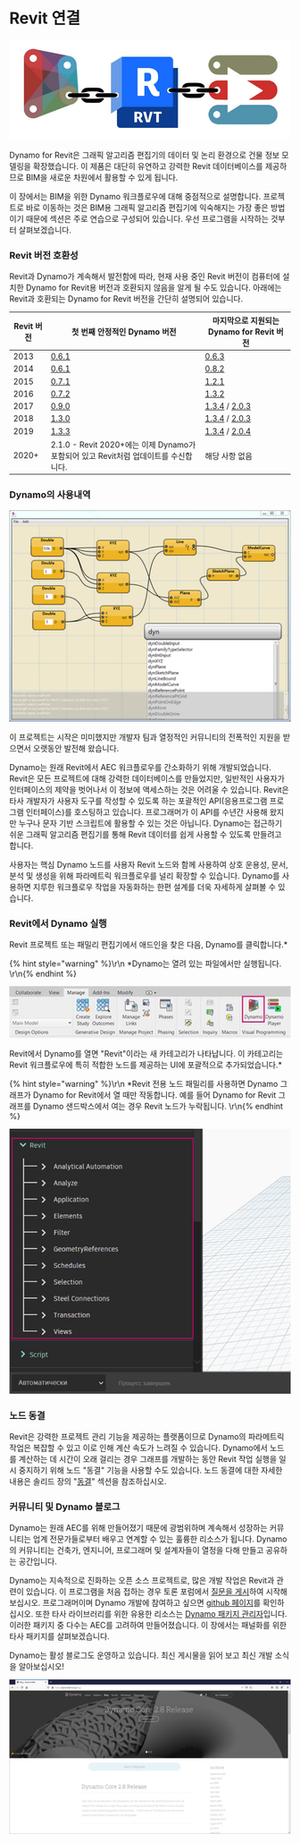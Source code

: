 # Revit 연결

![](images/1/revitconnectionlink.jpg)

Dynamo for Revit은 그래픽 알고리즘 편집기의 데이터 및 논리 환경으로 건물 정보 모델링을 확장했습니다. 이 제품은 대단히 유연하고 강력한 Revit 데이터베이스를 제공하므로 BIM을 새로운 차원에서 활용할 수 있게 됩니다.

이 장에서는 BIM을 위한 Dynamo 워크플로우에 대해 중점적으로 설명합니다. 프로젝트로 바로 이동하는 것은 BIM용 그래픽 알고리즘 편집기에 익숙해지는 가장 좋은 방법이기 때문에 섹션은 주로 연습으로 구성되어 있습니다. 우선 프로그램을 시작하는 것부터 살펴보겠습니다.

### Revit 버전 호환성

Revit과 Dynamo가 계속해서 발전함에 따라, 현재 사용 중인 Revit 버전이 컴퓨터에 설치한 Dynamo for Revit용 버전과 호환되지 않음을 알게 될 수도 있습니다. 아래에는 Revit과 호환되는 Dynamo for Revit 버전을 간단히 설명되어 있습니다.

| Revit 버전 | 첫 번째 안정적인 Dynamo 버전                                                       | 마지막으로 지원되는 Dynamo for Revit 버전                                                                                                                                |
| ------------- | --------------------------------------------------------------------------------- | ---------------------------------------------------------------------------------------------------------------------------------------------------------------------- |
| 2013          | [0.6.1](http://dyn-builds-data.s3-us-west-2.amazonaws.com/DynamoInstall0.6.1.exe) | [0.6.3](http://dyn-builds-data.s3-us-west-2.amazonaws.com/DynamoInstall0.6.3.exe)                                                                                      |
| 2014          | [0.6.1](http://dyn-builds-data.s3-us-west-2.amazonaws.com/DynamoInstall0.6.1.exe) | [0.8.2](http://dyn-builds-data.s3-us-west-2.amazonaws.com/DynamoInstall0.8.2.exe)                                                                                      |
| 2015          | [0.7.1](http://dyn-builds-data.s3-us-west-2.amazonaws.com/DynamoInstall0.7.1.exe) | [1.2.1](http://dyn-builds-data.s3-us-west-2.amazonaws.com/DynamoInstall1.2.1.exe)                                                                                      |
| 2016          | [0.7.2](http://dyn-builds-data.s3-us-west-2.amazonaws.com/DynamoInstall0.7.2.exe) | [1.3.2](http://dyn-builds-data.s3-us-west-2.amazonaws.com/DynamoInstall1.3.2.exe)                                                                                      |
| 2017          | [0.9.0](http://dyn-builds-data.s3-us-west-2.amazonaws.com/DynamoInstall0.9.0.exe) | [1.3.4](http://dyn-builds-data.s3-us-west-2.amazonaws.com/DynamoInstall1.3.4.exe) / [2.0.3](https://dyn-builds-data.s3-us-west-2.amazonaws.com/DynamoInstall2.0.3.exe) |
| 2018          | [1.3.0](http://dyn-builds-data.s3-us-west-2.amazonaws.com/DynamoInstall1.3.0.exe) | [1.3.4](http://dyn-builds-data.s3-us-west-2.amazonaws.com/DynamoInstall1.3.4.exe) / [2.0.3](https://dyn-builds-data.s3-us-west-2.amazonaws.com/DynamoInstall2.0.3.exe) |
| 2019          | [1.3.3](http://dyn-builds-data.s3-us-west-2.amazonaws.com/DynamoInstall1.3.3.exe) | [1.3.4](http://dyn-builds-data.s3-us-west-2.amazonaws.com/DynamoInstall1.3.4.exe) / [2.0.4](https://dyn-builds-data.s3-us-west-2.amazonaws.com/DynamoInstall2.0.4.exe) |
| 2020+         | 2.1.0 - Revit 2020+에는 이제 Dynamo가 포함되어 있고 Revit처럼 업데이트를 수신합니다.      | 해당 사항 없음                                                                                                                                                                    |

### Dynamo의 사용내역

![사용 내역](images/1/earlyScreenshot.jpg)

이 프로젝트는 시작은 미미했지만 개발자 팀과 열정적인 커뮤니티의 전폭적인 지원을 받으면서 오랫동안 발전해 왔습니다.

Dynamo는 원래 Revit에서 AEC 워크플로우를 간소화하기 위해 개발되었습니다. Revit은 모든 프로젝트에 대해 강력한 데이터베이스를 만들었지만, 일반적인 사용자가 인터페이스의 제약을 벗어나서 이 정보에 액세스하는 것은 어려울 수 있습니다. Revit은 타사 개발자가 사용자 도구를 작성할 수 있도록 하는 포괄적인 API(응용프로그램 프로그램 인터페이스)를 호스팅하고 있습니다. 프로그래머가 이 API를 수년간 사용해 왔지만 누구나 문자 기반 스크립트에 활용할 수 있는 것은 아닙니다. Dynamo는 접근하기 쉬운 그래픽 알고리즘 편집기를 통해 Revit 데이터를 쉽게 사용할 수 있도록 만들려고 합니다.

사용자는 핵심 Dynamo 노드를 사용자 Revit 노드와 함께 사용하여 상호 운용성, 문서, 분석 및 생성을 위해 파라메트릭 워크플로우를 널리 확장할 수 있습니다. Dynamo를 사용하면 지루한 워크플로우 작업을 자동화하는 한편 설계를 더욱 자세하게 살펴볼 수 있습니다.

### Revit에서 Dynamo 실행

Revit 프로젝트 또는 패밀리 편집기에서 애드인을 찾은 다음, Dynamo를 클릭합니다.*

{% hint style="warning" %}\r\n *Dynamo는 열려 있는 파일에서만 실행됩니다. \r\n{% endhint %}

![](<images/1/launchdynamofromrevit (1).jpg>)

Revit에서 Dynamo를 열면 "Revit"이라는 새 카테고리가 나타납니다. 이 카테고리는 Revit 워크플로우에 특히 적합한 노드를 제공하는 UI에 포괄적으로 추가되었습니다.*

{% hint style="warning" %}\r\n *Revit 전용 노드 패밀리를 사용하면 Dynamo 그래프가 Dynamo for Revit에서 열 때만 작동합니다. 예를 들어 Dynamo for Revit 그래프를 Dynamo 샌드박스에서 여는 경우 Revit 노드가 누락됩니다. \r\n{% endhint %}

![](images/1/revitconnection-runningdynamoinrevit02.jpg)

### 노드 동결

Revit은 강력한 프로젝트 관리 기능을 제공하는 플랫폼이므로 Dynamo의 파라메트릭 작업은 복잡할 수 있고 이로 인해 계산 속도가 느려질 수 있습니다. Dynamo에서 노드를 계산하는 데 시간이 오래 걸리는 경우 그래프를 개발하는 동안 Revit 작업 실행을 일시 중지하기 위해 노드 "동결" 기능을 사용할 수도 있습니다. 노드 동결에 대한 자세한 내용은 솔리드 장의 "[동결](../5\_essential\_nodes\_and\_concepts/5-2\_geometry-for-computational-design/6-solids.md)" 섹션을 참조하십시오.

### 커뮤니티 및 Dynamo 블로그

Dynamo는 원래 AEC를 위해 만들어졌기 때문에 광범위하며 계속해서 성장하는 커뮤니티는 업계 전문가들로부터 배우고 연계할 수 있는 훌륭한 리소스가 됩니다. Dynamo의 커뮤니티는 건축가, 엔지니어, 프로그래머 및 설계자들이 열정을 다해 만들고 공유하는 공간입니다.

Dynamo는 지속적으로 진화하는 오픈 소스 프로젝트로, 많은 개발 작업은 Revit과 관련이 있습니다. 이 프로그램을 처음 접하는 경우 토론 포럼에서 [질문을 게시](http://dynamobim.org/forums/forum/dyn/)하여 시작해 보십시오. 프로그래머이며 Dynamo 개발에 참여하고 싶으면 [github 페이지](https://github.com/DynamoDS/Dynamo)를 확인하십시오. 또한 타사 라이브러리를 위한 유용한 리소스는 [Dynamo 패키지 관리자](http://dynamopackages.com)입니다. 이러한 패키지 중 다수는 AEC를 고려하여 만들어졌습니다. 이 장에서는 패널화를 위한 타사 패키지를 살펴보겠습니다.

Dynamo는 활성 블로그도 운영하고 있습니다. 최신 게시물을 읽어 보고 최신 개발 소식을 알아보십시오!

![블로그](images/1/blog.png)
